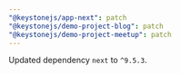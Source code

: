 ```yaml
---
"@keystonejs/app-next": patch
"@keystonejs/demo-project-blog": patch
"@keystonejs/demo-project-meetup": patch
---
```


Updated dependency `next` to `^9.5.3`.
